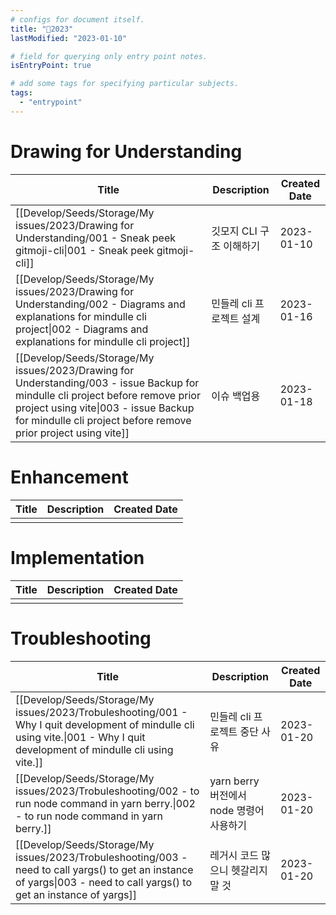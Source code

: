 ```yaml
---
# configs for document itself.
title: "🎉2023"
lastModified: "2023-01-10"

# field for querying only entry point notes.
isEntryPoint: true

# add some tags for specifying particular subjects.
tags:
  - "entrypoint"
---
```

# Drawing for Understanding
| Title                                                                                                                                                                                                                                     | Description              | Created Date |
| ----------------------------------------------------------------------------------------------------------------------------------------------------------------------------------------------------------------------------------------- | ------------------------ | ------------ |
| [[Develop/Seeds/Storage/My issues/2023/Drawing for Understanding/001 - Sneak peek gitmoji-cli\|001 - Sneak peek gitmoji-cli]]                                                                                                             | 깃모지 CLI 구조 이해하기 | 2023-01-10   |
| [[Develop/Seeds/Storage/My issues/2023/Drawing for Understanding/002 - Diagrams and explanations for mindulle cli project\|002 - Diagrams and explanations for mindulle cli project]]                                                     | 민들레 cli 프로젝트 설계 | 2023-01-16   |
| [[Develop/Seeds/Storage/My issues/2023/Drawing for Understanding/003 - issue Backup for mindulle cli project before remove prior project using vite\|003 - issue Backup for mindulle cli project before remove prior project using vite]] | 이슈 백업용                         | 2023-01-18   |


# Enhancement
| Title | Description | Created Date |
| ----- | ----------- | ------------ |
|       |             |              |


# Implementation
| Title |  Description | Created Date |
| ----- |  ----------- | ------------- |
|       |              |               |


# Troubleshooting
| Title                                                                                                                                                                       | Description                              | Created Date |
| --------------------------------------------------------------------------------------------------------------------------------------------------------------------------- | ---------------------------------------- | ------------ |
| [[Develop/Seeds/Storage/My issues/2023/Trobuleshooting/001 - Why I quit development of mindulle cli using vite.\|001 - Why I quit development of mindulle cli using vite.]] | 민들레 cli 프로젝트 중단 사유            | 2023-01-20   |
| [[Develop/Seeds/Storage/My issues/2023/Trobuleshooting/002 - to run node command in yarn berry.\|002 - to run node command in yarn berry.]]                                 | yarn berry 버전에서 node 명령어 사용하기 | 2023-01-20   |
| [[Develop/Seeds/Storage/My issues/2023/Trobuleshooting/003 - need to call yargs() to get an instance of yargs\|003 - need to call yargs() to get an instance of yargs]]     | 레거시 코드 많으니 헷갈리지 말 것                                         | 2023-01-20   |
